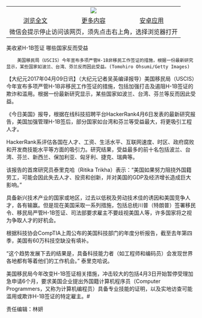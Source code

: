 

<table>
  <tr>
    <td align="center" colspan="3">
      <a href="https://github.com/ogate/ogate/blob/master/README.md"><img src="https://cloud.githubusercontent.com/assets/11880933/13434984/f430fae2-e012-11e5-814f-c2df1e82b247.jpg"/></a>
    </td>
  </tr>
  <tr>
    <td align="center">
      <a href="https://s3.ap-south-1.amazonaws.com/ogatem/oGate.htm?c816420&from=oNote">浏览全文</a>
    </td>
    <td align="center">
      <a href="https://s3.ap-south-1.amazonaws.com/ogatem/oGate.htm?from=oNote">更多内容</a>
    </td>
    <td align="center">
      <a href="https://raw.githubusercontent.com/ogate/up/master/ogate.apk">安卓应用</a>
    </td>
  </tr>
  <tr>
    <td align="center" colspan="3">
      微信会提示停止访问该网页，须先点击右上角，选择浏览器打开
    </td>
  </tr>
</table>    



美收紧H-1B签证 哪些国家反而受益






        美国移民局（USCIS）今年宣布多项严管H-1B非移民工作签证的措施，根据一份最新研究显示，某些国家如波兰、台湾、芬兰反而因此受益。(Tomohiro Ohsumi/Getty Images)

【大纪元2017年04月09日讯】（大纪元记者吴英编译报导）美国移民局（USCIS）今年宣布多项严管H-1B非移民工作签证的措施，包括加强打击及遏阻H-1B签证的欺诈和滥用。根据一份最新研究显示，某些国家如波兰、台湾、芬兰等反而因此受益。


《今日美国》报导，根据在线科技招聘平台HackerRank4月6日发表的最新研究报告，美国加强管理H-1B签后，部分国家如台湾和芬兰等受益最大，将更吸引工程人才。


HackerRank系评估各国在人才、工资、生活水平、互联网速度、时区、政府腐败和开发商技能水平等方面的吸引力。研究结果，受益最多的前十名包括波兰、台湾、芬兰、新西兰、保加利亚、匈牙利、捷克、瑞典等。


该报告的首席研究员泰里克哈（Ritika Trikha）表示：“美国如果努力阻挠外国籍劳工，可能会因此失去人才、投资和创新，并对美国的GDP及经济增长造成巨大影响。”


具备新兴技术产业的国家或地区，过去以低税及劳动技术佳的诱因和美国竞争人才，各有输赢。但是现在美国采取一系列措施，包括总统川普（特朗普）签署移民令、移民局严管H-1B签证、司法部要求雇主不要歧视美国人等，许多国家将之视为争取人才的好机会。


根据科技协会CompTIA上周公布的美国科技部门的年度分析报告，截至去年第四季，美国有60万科技空缺没有填补。


“这个趋势发展下去的结果是，具备科技能力者（如工程师和编码员）会发现世界各地都有等着他们的工作机会。” 泰里克哈说。


美国移民局今年改变H-1B签证相关措施，冲击较大的包括4月3日开始暂停受理加急申请6个月，要求美国企业提出外国籍计算机程序员（Computer Programmers，又称为计算机编程员）具备专业技能的证明，以及实地访查可能滥用或欺诈H-1B签证的特定雇主。#


责任编辑：林妍



